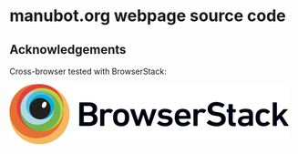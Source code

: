 # manubot.org webpage source code

## Acknowledgements

Cross-browser tested with BrowserStack:

[![BrowserStack](BrowserStack-logo.png?raw=true)](https://www.browserstack.com)